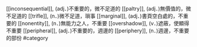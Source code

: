 [[inconsequential]], (adj．)不重要的，微不足道的 
[[paltry]], (adj．)無價值的，微不足道的 
[[trifle]], (n．)微不足道，瑣事 
[[marginal]], (adj．)書頁空白處的，不重要的 
[[nonentity]], (n．)無能力之人，不重要 
[[overshadow]], (v．)遮蔽，使顯得不重要 
[[peripheral]], (adj．)不重要的，週邊的 
[[periphery]], (n．)週邊，不重要的部份 
#category
